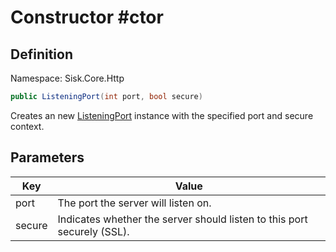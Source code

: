 # Constructor #ctor

## Definition
Namespace: Sisk.Core.Http

```csharp
public ListeningPort(int port, bool secure)
```

Creates an new [ListeningPort](/spec/Sisk/Core/Http/ListeningPort) instance with the specified port and secure context.

## Parameters

| Key | Value |
| --- | --- |
| port | The port the server will listen on. | 
| secure | Indicates whether the server should listen to this port securely (SSL). | 

